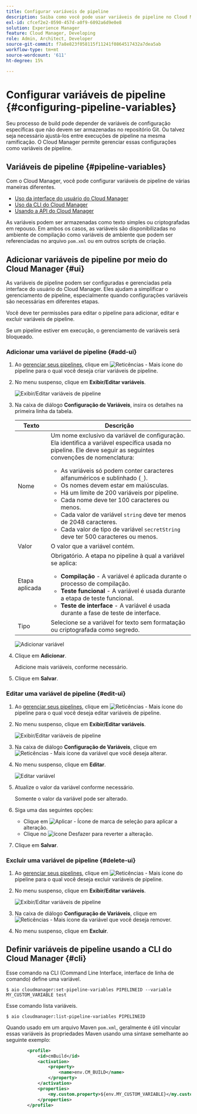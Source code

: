 ```yaml
---
title: Configurar variáveis de pipeline
description: Saiba como você pode usar variáveis de pipeline no Cloud Manager para gerenciar variáveis de configuração específicas para a sua build.
exl-id: cfcef2e2-0590-457d-a0f9-6092a6d9e0e8
solution: Experience Manager
feature: Cloud Manager, Developing
role: Admin, Architect, Developer
source-git-commit: f7a8e823f058115f11241f0864517432a7dea5ab
workflow-type: tm+mt
source-wordcount: '611'
ht-degree: 15%

---
```


# Configurar variáveis de pipeline {#configuring-pipeline-variables}

Seu processo de build pode depender de variáveis de configuração específicas que não devem ser armazenadas no repositório Git. Ou talvez seja necessário ajustá-los entre execuções de pipeline na mesma ramificação. O Cloud Manager permite gerenciar essas configurações como variáveis de pipeline.

## Variáveis de pipeline {#pipeline-variables}

Com o Cloud Manager, você pode configurar variáveis de pipeline de várias maneiras diferentes.

* [Uso da interface do usuário do Cloud Manager](#ui)
* [Uso da CLI do Cloud Manager](#cli)
* [Usando a API do Cloud Manager](https://developer.adobe.com/experience-cloud/cloud-manager/reference/api/#tag/Variables/operation/getPipelineVariables)

As variáveis podem ser armazenadas como texto simples ou criptografadas em repouso. Em ambos os casos, as variáveis são disponibilizadas no ambiente de compilação como variáveis de ambiente que podem ser referenciadas no arquivo `pom.xml` ou em outros scripts de criação.

## Adicionar variáveis de pipeline por meio do Cloud Manager {#ui}

As variáveis de pipeline podem ser configuradas e gerenciadas pela interface do usuário do Cloud Manager. Eles ajudam a simplificar o gerenciamento de pipeline, especialmente quando configurações variáveis são necessárias em diferentes etapas.

Você deve ter permissões para editar o pipeline para adicionar, editar e excluir variáveis de pipeline.

Se um pipeline estiver em execução, o gerenciamento de variáveis será bloqueado.

### Adicionar uma variável de pipeline {#add-ui}

1. Ao [gerenciar seus pipelines](/help/implementing/cloud-manager/configuring-pipelines/managing-pipelines.md), clique em ![Reticências - Mais ícone](https://spectrum.adobe.com/static/icons/workflow_18/Smock_More_18_N.svg) do pipeline para o qual você deseja criar variáveis de pipeline.

1. No menu suspenso, clique em **Exibir/Editar variáveis**.

   ![Exibir/Editar variáveis de pipeline](/help/implementing/cloud-manager/assets/pipeline-variables-view-edit.png)

1. Na caixa de diálogo **Configuração de Variáveis**, insira os detalhes na primeira linha da tabela.

   | Texto | Descrição |
   | --- | --- |
   | Nome | Um nome exclusivo da variável de configuração. Ela identifica a variável específica usada no pipeline. Ele deve seguir as seguintes convenções de nomenclatura:<ul><li>As variáveis só podem conter caracteres alfanuméricos e sublinhado (`_`).</li><li>Os nomes devem estar em maiúsculas.</li><li>Há um limite de 200 variáveis por pipeline.</li><li>Cada nome deve ter 100 caracteres ou menos.</li><li>Cada valor de variável `string` deve ter menos de 2048 caracteres.</li><li>Cada valor de tipo de variável `secretString` deve ter 500 caracteres ou menos.</li></ul> |
   | Valor | O valor que a variável contém. |
   | Etapa aplicada | Obrigatório. A etapa no pipeline à qual a variável se aplica:<ul><li>**Compilação** - A variável é aplicada durante o processo de compilação.</li><li>**Teste funcional** - A variável é usada durante a etapa de teste funcional.</li><li>**Teste de interface** - A variável é usada durante a fase de teste de interface.</li></ul> |
   | Tipo | Selecione se a variável for texto sem formatação ou criptografada como segredo. |

   ![Adicionar variável](/help/implementing/cloud-manager/assets/pipeline-variables-add-variable.png)

1. Clique em **Adicionar**.

   Adicione mais variáveis, conforme necessário.

1. Clique em **Salvar**.

### Editar uma variável de pipeline {#edit-ui}

1. Ao [gerenciar seus pipelines](/help/implementing/cloud-manager/configuring-pipelines/managing-pipelines.md), clique em ![Reticências - Mais ícone](https://spectrum.adobe.com/static/icons/workflow_18/Smock_More_18_N.svg) do pipeline para o qual você deseja editar variáveis de pipeline.

1. No menu suspenso, clique em **Exibir/Editar variáveis**.

   ![Exibir/Editar variáveis de pipeline](/help/implementing/cloud-manager/assets/pipeline-variables-view-edit.png)

1. Na caixa de diálogo **Configuração de Variáveis**, clique em ![Reticências - Mais ícone](https://spectrum.adobe.com/static/icons/workflow_18/Smock_More_18_N.svg) da variável que você deseja alterar.

1. No menu suspenso, clique em **Editar**.

   ![Editar variável](/help/implementing/cloud-manager/assets/pipeline-variables-edit.png)

1. Atualize o valor da variável conforme necessário.

   Somente o valor da variável pode ser alterado.

1. Siga uma das seguintes opções:

   * Clique em ![Aplicar - Ícone de marca de seleção](https://spectrum.adobe.com/static/icons/workflow_18/Smock_Checkmark_18_N.svg) para aplicar a alteração.
   * Clique no ![ícone Desfazer](https://spectrum.adobe.com/static/icons/workflow_18/Smock_Undo_18_N.svg) para reverter a alteração.

1. Clique em **Salvar**.

### Excluir uma variável de pipeline {#delete-ui}

1. Ao [gerenciar seus pipelines](/help/implementing/cloud-manager/configuring-pipelines/managing-pipelines.md), clique em ![Reticências - Mais ícone](https://spectrum.adobe.com/static/icons/workflow_18/Smock_More_18_N.svg) do pipeline para o qual você deseja excluir variáveis de pipeline.

1. No menu suspenso, clique em **Exibir/Editar variáveis**.

   ![Exibir/Editar variáveis de pipeline](/help/implementing/cloud-manager/assets/pipeline-variables-view-edit.png)

1. Na caixa de diálogo **Configuração de Variáveis**, clique em ![Reticências - Mais ícone](https://spectrum.adobe.com/static/icons/workflow_18/Smock_More_18_N.svg) da variável que você deseja remover.

1. No menu suspenso, clique em **Excluir**.


## Definir variáveis de pipeline usando a CLI do Cloud Manager {#cli}

Esse comando na CLI (Command Line Interface, interface de linha de comando) define uma variável.

```shell
$ aio cloudmanager:set-pipeline-variables PIPELINEID --variable MY_CUSTOM_VARIABLE test
```

Esse comando lista variáveis.

```shell
$ aio cloudmanager:list-pipeline-variables PIPELINEID
```

Quando usado em um arquivo Maven `pom.xml`, geralmente é útil vincular essas variáveis às propriedades Maven usando uma sintaxe semelhante ao seguinte exemplo:

```xml
        <profile>
            <id>cmBuild</id>
            <activation>
                <property>
                    <name>env.CM_BUILD</name>
                </property>
            </activation>
            <properties>
                <my.custom.property>${env.MY_CUSTOM_VARIABLE}</my.custom.property> 
            </properties>
        </profile>
```
